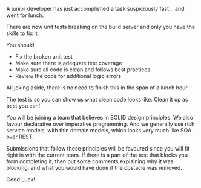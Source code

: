 A junior developer has just accomplished a task suspiciously fast... and went for lunch.

There are now unit tests breaking on the build server and only you have the skills to fix it.

You should 

  - Fix the broken unit test
  - Make sure there is adequate test coverage
  - Make sure all code is clean and follows best practices
  - Review the code for additional logic errors

All joking aside, there is no need to finish this in the span of a lunch hour. 

The test is so you can show us what clean code looks like. Clean it up as best you can!

You will be joining a team that believes in SOLID design principles. We also favour declarative over imperative programming. And we generally use rich service models, with thin domain models, which looks very much like SOA over REST.

Submissions that follow these principles will be favoured since you will fit right in with the current team. If there is a part of the test that blocks you from completing it, then put some comments explaining why it was blocking, and what you would have done if the obstacle was removed.

Good Luck!
